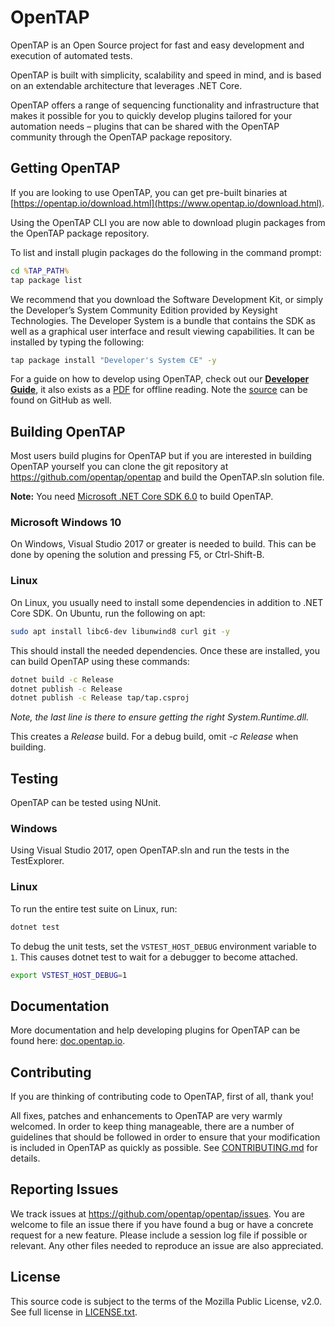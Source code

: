 # OpenTAP

OpenTAP is an Open Source project for fast and easy development and execution of automated tests.

OpenTAP is built with simplicity, scalability and speed in mind, and is based on an extendable architecture that leverages .NET Core.

OpenTAP offers a range of sequencing functionality and infrastructure that makes it possible for you to quickly develop plugins tailored for your automation needs – plugins that can be shared with the OpenTAP community through the OpenTAP package repository.

## Getting OpenTAP

If you are looking to use OpenTAP, you can get pre-built binaries at [https://opentap.io/download.html](https://www.opentap.io/download.html).

Using the OpenTAP CLI you are now able to download plugin packages from the OpenTAP package repository.

To list and install plugin packages do the following in the command prompt:

```cmd
cd %TAP_PATH%
tap package list
```

We recommend that you download the Software Development Kit, or simply the Developer’s System Community Edition provided by Keysight Technologies. The Developer System is a bundle that contains the SDK as well as a graphical user interface and result viewing capabilities. It can be installed by typing the following:

```cmd
tap package install "Developer's System CE" -y
```

For a guide on how to develop using OpenTAP, check out our __[Developer Guide](https://doc.opentap.io/Developer%20Guide/Introduction/#introduction)__, it also exists as a [PDF](https://www.opentap.io/docs/OpenTAP%20Developer%20Guide.pdf) for offline reading. Note the [source](https://github.com/opentap/opentap/tree/main/doc/Developer%20Guide) can be found on GitHub as well.

## Building OpenTAP
Most users build plugins for OpenTAP but if you are interested in building OpenTAP yourself you can clone the git repository at https://github.com/opentap/opentap and build the OpenTAP.sln solution file.

**Note:** You need [Microsoft .NET Core SDK 6.0](https://dotnet.microsoft.com/download) to build OpenTAP.

### Microsoft Windows 10
On Windows, Visual Studio 2017 or greater is needed to build. This can be done by opening the solution and pressing F5, or Ctrl-Shift-B.

### Linux
On Linux, you usually need to install some dependencies in addition to .NET Core SDK. On Ubuntu, run the following on apt:

```sh
sudo apt install libc6-dev libunwind8 curl git -y
```

This should install the needed dependencies. Once these are installed, you can build OpenTAP using these commands:

```sh
dotnet build -c Release
dotnet publish -c Release
dotnet publish -c Release tap/tap.csproj
```

*Note, the last line is there to ensure getting the right System.Runtime.dll.*

This creates a *Release* build. For a debug build, omit *-c Release* when building.


## Testing
OpenTAP can be tested using NUnit.

### Windows

Using Visual Studio 2017, open OpenTAP.sln and run the tests in the TestExplorer.

### Linux

To run the entire test suite on Linux, run:

```sh
dotnet test
```

To debug the unit tests, set the `VSTEST_HOST_DEBUG` environment variable to `1`. This causes dotnet test to wait for a debugger to become attached.

```sh
export VSTEST_HOST_DEBUG=1
```

## Documentation
More documentation and help developing plugins for OpenTAP can be found here:
[doc.opentap.io](https://doc.opentap.io).

## Contributing

If you are thinking of contributing code to OpenTAP, first of all, thank you!

All fixes, patches and enhancements to OpenTAP are very warmly welcomed. In order to keep thing manageable, there are a number of guidelines that should be followed in order to ensure that your modification is included in OpenTAP as quickly as possible. See [CONTRIBUTING.md](CONTRIBUTING.md) for details.

## Reporting Issues

We track issues at https://github.com/opentap/opentap/issues. You are welcome to file an issue there if you have found a bug or have a concrete request for a new feature. Please include a session log file if possible or relevant. Any other files needed to reproduce an issue are also appreciated.

## License

This source code is subject to the terms of the Mozilla Public License, v2.0. See full license in [LICENSE.txt](LICENSE.txt).